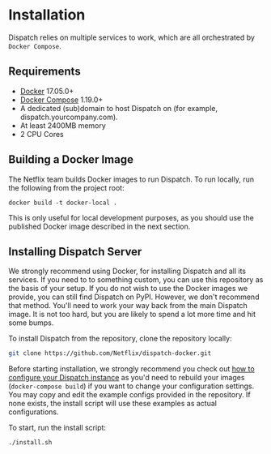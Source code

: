 # Installation

Dispatch relies on multiple services to work, which are all orchestrated by `Docker Compose`.

## Requirements

- [Docker](https://www.docker.com/) 17.05.0+
- [Docker Compose](https://docs.docker.com/compose/) 1.19.0+
- A dedicated (sub)domain to host Dispatch on (for example, dispatch.yourcompany.com).
- At least 2400MB memory
- 2 CPU Cores

## Building a Docker Image

The Netflix team builds Docker images to run Dispatch. To run locally, run the
following from the project root:

```
docker build -t docker-local .
```

This is only useful for local development purposes, as you should use the
published Docker image described in the next section.


## Installing Dispatch Server

We strongly recommend using Docker, for installing Dispatch and all its services. If you need to to something custom, you can use this repository as the basis of your setup. If you do not wish to use the Docker images we provide, you can still find Dispatch on PyPI. However, we don't recommend that method. You'll need to work your way back from the main Dispatch image. It is not too hard, but you are likely to spend a lot more time and hit some bumps.

To install Dispatch from the repository, clone the repository locally:

```bash
git clone https://github.com/Netflix/dispatch-docker.git
```

Before starting installation, we strongly recommend you check out [how to configure your Dispatch instance]() as you'd need to rebuild your images (`docker-compose build`) if you want to change your configuration settings. You may copy and edit the example configs provided in the repository. If none exists, the install script will use these examples as actual configurations.

To start, run the install script:

```bash
./install.sh
```
